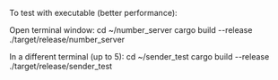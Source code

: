 To test with executable (better performance):

Open terminal window:
  cd ~/number_server
  cargo build --release
  ./target/release/number_server

In a different terminal (up to 5): 
  cd ~/sender_test
  cargo build --release
  ./target/release/sender_test
